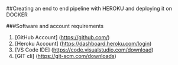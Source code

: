 ##Creating an end to end pipeline with HEROKU and deploying it on DOCKER

###Software and account requirements
1. [GitHub Account] (https://github.com/)
2. [Heroku Account] (https://dashboard.heroku.com/login)
3. [VS Code IDE] (https://code.visualstudio.com/download)
4. [GIT cli] (https://git-scm.com/downloads)

